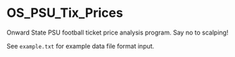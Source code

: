 # OS_PSU_Tix_Prices
Onward State PSU football ticket price analysis program. Say no to scalping!

See `example.txt` for example data file format input.
